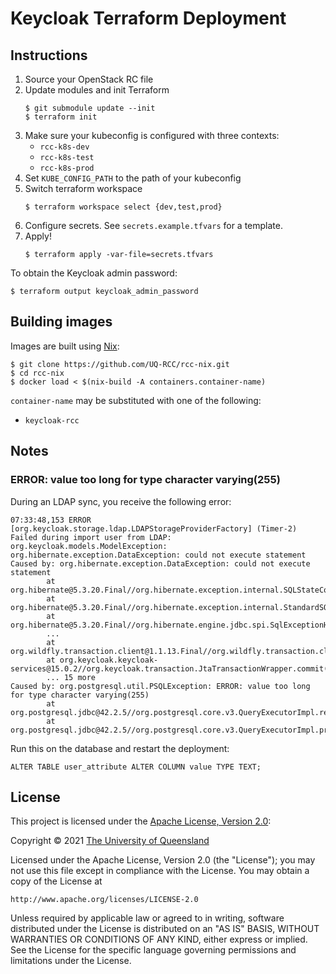 # Keycloak Terraform Deployment

## Instructions

1. Source your OpenStack RC file
2. Update modules and init Terraform
   ```
   $ git submodule update --init
   $ terraform init
   ```
3. Make sure your kubeconfig is configured with three contexts:
   * `rcc-k8s-dev`
   * `rcc-k8s-test`
   * `rcc-k8s-prod`
4. Set `KUBE_CONFIG_PATH` to the path of your kubeconfig
5. Switch terraform workspace
   ```
   $ terraform workspace select {dev,test,prod}
   ```
6. Configure secrets. See `secrets.example.tfvars` for a template.
7. Apply!
   ```
   $ terraform apply -var-file=secrets.tfvars
   ```

To obtain the Keycloak admin password:
```
$ terraform output keycloak_admin_password
```

## Building images

Images are built using [Nix](https://nixos.org/download.html):

```
$ git clone https://github.com/UQ-RCC/rcc-nix.git
$ cd rcc-nix
$ docker load < $(nix-build -A containers.container-name)
```

`container-name` may be substituted with one of the following:

* `keycloak-rcc`

## Notes

### ERROR: value too long for type character varying(255)

During an LDAP sync, you receive the following error:

```
07:33:48,153 ERROR [org.keycloak.storage.ldap.LDAPStorageProviderFactory] (Timer-2) Failed during import user from LDAP: org.keycloak.models.ModelException: org.hibernate.exception.DataException: could not execute statement
Caused by: org.hibernate.exception.DataException: could not execute statement
        at org.hibernate@5.3.20.Final//org.hibernate.exception.internal.SQLStateConversionDelegate.convert(SQLStateConversionDelegate.java:118)
        at org.hibernate@5.3.20.Final//org.hibernate.exception.internal.StandardSQLExceptionConverter.convert(StandardSQLExceptionConverter.java:42)
        at org.hibernate@5.3.20.Final//org.hibernate.engine.jdbc.spi.SqlExceptionHelper.convert(SqlExceptionHelper.java:113)
        ...
        at org.wildfly.transaction.client@1.1.13.Final//org.wildfly.transaction.client.ContextTransactionManager.commit(ContextTransactionManager.java:71)
        at org.keycloak.keycloak-services@15.0.2//org.keycloak.transaction.JtaTransactionWrapper.commit(JtaTransactionWrapper.java:90)
        ... 15 more
Caused by: org.postgresql.util.PSQLException: ERROR: value too long for type character varying(255)
        at org.postgresql.jdbc@42.2.5//org.postgresql.core.v3.QueryExecutorImpl.receiveErrorResponse(QueryExecutorImpl.java:2440)
        at org.postgresql.jdbc@42.2.5//org.postgresql.core.v3.QueryExecutorImpl.processResults(QueryExecutorImpl.java:2183)

```

Run this on the database and restart the deployment:
```
ALTER TABLE user_attribute ALTER COLUMN value TYPE TEXT;
```

## License
This project is licensed under the [Apache License, Version 2.0](https://opensource.org/licenses/Apache-2.0):

Copyright &copy; 2021 [The University of Queensland](http://uq.edu.au/)

Licensed under the Apache License, Version 2.0 (the "License");
you may not use this file except in compliance with the License.
You may obtain a copy of the License at

    http://www.apache.org/licenses/LICENSE-2.0

Unless required by applicable law or agreed to in writing, software
distributed under the License is distributed on an "AS IS" BASIS,
WITHOUT WARRANTIES OR CONDITIONS OF ANY KIND, either express or implied.
See the License for the specific language governing permissions and
limitations under the License.
